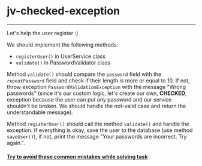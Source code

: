 # jv-checked-exception

---
Let's help the user register :)

We should implement the following methods:

- `registerUser()` in UserService class
- `validate()` in PasswordValidator class

Method `validate()` should compare the `password` field with the `repeatPassword` 
field and check if their length is more or equal to 10. If not, throw exception 
`PasswordValidationException` with the message "Wrong passwords" (since it's our 
custom logic, let's create our own, **CHECKED**, exception because the user can put 
any password and our service shouldn't be broken. We should handle the not-valid case 
and return the understandable message).

Method `registerUser()` should call the method `validate()` and handle the exception.
If everything is okay, save the user to the database (use method `saveUser()`),
if not, print the message "Your passwords are incorrect. Try again.".

#### [Try to avoid these common mistakes while solving task](./checklist.md)
